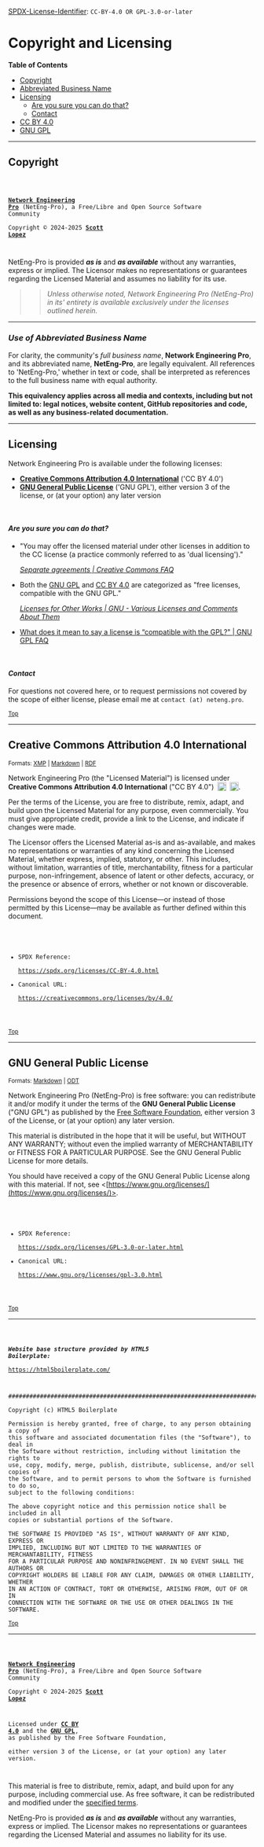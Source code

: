 <!-- SPDX-License-Identifier: CC-BY-4.0 OR GPL-3.0-or-later -->
<!-- This file is part of Network Engineering Pro -->

<!--
Network Engineering Pro (NetEng-Pro), a Free/Libre and Open Source Community
Copyright © 2024-2025 Scott Lopez

---

I. Creative Commons Attribution 4.0 International

Network Engineering Pro (the "Licensed Material") is licensed under Creative Commons Attribution 4.0 International ("CC BY 4.0").
To view a copy of this license, visit https://creativecommons.org/licenses/by/4.0/.

Per the terms of the License, you are free to distribute, remix, adapt, and build upon the Licensed Material for any purpose, even commercially.
You must give appropriate credit, provide a link to the License, and indicate if changes were made.

The Licensor offers the Licensed Material as-is and as-available, and makes no representations or warranties of any kind concerning the Licensed Material, whether express, implied, statutory, or other. This includes, without limitation, warranties of title, merchantability, fitness for a particular purpose, non-infringement, absence of latent or other defects, accuracy, or the presence or absence of errors, whether or not known or discoverable.

Permissions beyond the scope of this License—or instead of those permitted by this License—may be available as further defined within this document.

  SPDX Reference: https://spdx.org/licenses/CC-BY-4.0.html
  Canonical URL: https://creativecommons.org/licenses/by/4.0/

---

II. GNU General Public License

Network Engineering Pro is free software: you can redistribute it and/or modify it under the terms of the GNU General Public License ("GNU GPL") as published by the Free Software Foundation, either version 3 of the License, or (at your option) any later version.

This material is distributed in the hope that it will be useful, but WITHOUT ANY WARRANTY; without even the implied warranty of MERCHANTABILITY or
FITNESS FOR A PARTICULAR PURPOSE.

See the GNU General Public License for more details.

  SPDX Reference: https://spdx.org/licenses/GPL-3.0-or-later.html
  Canonical URL: https://www.gnu.org/licenses/gpl-3.0.html

---

Author: Scott Lopez
Email: <contact@neteng.pro>
Web: <https://bio.neteng.pro>
-->

[SPDX-License-Identifier](https://spdx.dev/learn/handling-license-info/): `CC-BY-4.0 OR GPL-3.0-or-later`

# <a id="top">Copyright and Licensing</a>

**Table of Contents**

- [Copyright](#copyright)
- [Abbreviated Business Name](#neteng-pro)
- [Licensing](#licensing)
  - [Are you sure you can do that?](#questions)
  - [Contact](#contact)
- [CC BY 4.0](#cc-by)
- [GNU GPL](#gnu-gpl)

---

## <a id="copyright">Copyright</a>

<code style="height: 50vh; width: 100%; background: transparent; border: none; border-radius: 0; resize: none; outline: none;">

**[Network Engineering Pro](https://neteng.pro/)** (NetEng-Pro), a Free/Libre and Open Source Software Community  
Copyright &copy; 2024-2025 **[Scott Lopez](https://bio.neteng.pro)**

</code>

NetEng-Pro is provided **_as is_** and **_as available_** without any
warranties, express or implied. The Licensor makes no representations or
guarantees regarding the Licensed Material and assumes no liability for its use.

> > _Unless otherwise noted, Network Engineering Pro (NetEng-Pro) in its'
> > entirety is available exclusively under the licenses outlined herein._

---

### <a id="neteng-pro">_Use of Abbreviated Business Name_</a>

For clarity, the community's _full business name_, **Network Engineering Pro**,
and its abbreviated name, **NetEng-Pro**, are legally equivalent. All references
to 'NetEng-Pro,' whether in text or code, shall be interpreted as references to
the full business name with equal authority.

**This equivalency applies across all media and contexts, including but not
limited to: legal notices, website content, GitHub repositories and code, as
well as any business-related documentation.**

---

## <a id="licensing">Licensing</a>

Network Engineering Pro is available under the following licenses:

- **[Creative Commons Attribution 4.0 International](#cc-by)** ('CC BY 4.0')
- **[GNU General Public License](#gnu-gpl)** ('GNU GPL'), either version 3 of
  the license, or (at your option) any later version

&nbsp;

#### <a id="questions">_Are you sure you can do that?_</a>

- "You may offer the licensed material under other licenses in addition to the
  CC license (a practice commonly referred to as 'dual licensing')."

  _[Separate agreements | Creative Commons FAQ](https://creativecommons.org/faq/#can-i-enter-into-separate-or-supplemental-agreements-with-users-of-my-work)_

- Both the [GNU GPL](https://www.gnu.org/licenses/license-list.html#GPLOther)
  and [CC BY 4.0](https://www.gnu.org/licenses/license-list.html#ccby) are
  categorized as "free licenses, compatible with the GNU GPL."

  _[Licenses for Other Works | GNU - Various Licenses and Comments About Them](https://www.gnu.org/licenses/license-list.html#OtherLicenses)_

- [What does it mean to say a license is “compatible with the GPL?" | GNU GPL FAQ](https://www.gnu.org/licenses/gpl-faq.html#WhatDoesCompatMean)

&nbsp;

#### <a id="contact">_Contact_</a>

For questions not covered here, or to request permissions not covered by the
scope of either license, please email me at `contact (at) neteng.pro`.

<sub>[Top](#top)</sub>

---

## <a id="cc-by">Creative Commons Attribution 4.0 International</a>

<sup>Formats: [XMP](assets/license/CC-BY-4.0.xmp) |
[Markdown](assets/license/CC-BY-4.0.md) |
[RDF](assets/license/CC-BY-4.0.rdf)</sup>

Network Engineering Pro (the "Licensed Material") is licensed under **Creative
Commons Attribution 4.0 International** ("CC BY 4.0")
[<img style="display: inline-block; height: 18px !important; margin-left: 3px; vertical-align: text-bottom; text-decoration: none;" src="https://mirrors.creativecommons.org/presskit/icons/cc.svg" alt="CC" />](https://creativecommons.org/licenses/by/4.0/)
[<img style="display: inline-block; height: 18px !important; margin-left: 3px; vertical-align: text-bottom; text-decoration: none;" src="https://mirrors.creativecommons.org/presskit/icons/by.svg" alt="BY" />](https://creativecommons.org/licenses/by/4.0/).

Per the terms of the License, you are free to distribute, remix, adapt, and
build upon the Licensed Material for any purpose, even commercially. You must
give appropriate credit, provide a link to the License, and indicate if changes
were made.

The Licensor offers the Licensed Material as-is and as-available, and makes no
representations or warranties of any kind concerning the Licensed Material,
whether express, implied, statutory, or other. This includes, without
limitation, warranties of title, merchantability, fitness for a particular
purpose, non-infringement, absence of latent or other defects, accuracy, or the
presence or absence of errors, whether or not known or discoverable.

Permissions beyond the scope of this License—or instead of those permitted by
this License—may be available as further defined within this document.

<code style="height: 50vh; width: 100%; background: transparent; border: none; border-radius: 0; resize: none; outline: none;">

- SPDX Reference:  
  <https://spdx.org/licenses/CC-BY-4.0.html>
- Canonical URL:  
  <https://creativecommons.org/licenses/by/4.0/>

</code>

<sub>[Top](#top)</sub>

---

## <a id="gnu-gpl">GNU General Public License</a>

<sup>Formats: [Markdown](assets/license/COPYING.md) |
[ODT](assets/license/COPYING.odt)</sup>

Network Engineering Pro (NetEng-Pro) is free software: you can redistribute it
and/or modify it under the terms of the **GNU General Public License** ("GNU
GPL") as published by the [Free Software Foundation](https://www.fsf.org/),
either version 3 of the License, or (at your option) any later version.

This material is distributed in the hope that it will be useful, but WITHOUT ANY
WARRANTY; without even the implied warranty of MERCHANTABILITY or FITNESS FOR A
PARTICULAR PURPOSE. See the GNU General Public License for more details.

You should have received a copy of the GNU General Public License along with
this material. If not, see
<[https://www.gnu.org/licenses/](https://www.gnu.org/licenses/)>.

<code style="height: 50vh; width: 100%; background: transparent; border: none; border-radius: 0; resize: none; outline: none;">

- SPDX Reference:  
   <https://spdx.org/licenses/GPL-3.0-or-later.html>
- Canonical URL:  
   <https://www.gnu.org/licenses/gpl-3.0.html>

</code>

<sub>[Top](#top)</sub>

---

<code style="height: 50vh; width: 100%; background: transparent; border: none; border-radius: 0; resize: none; outline: none;">

_**Website base structure provided by HTML5 Boilerplate:**_  
<https://html5boilerplate.com/>

</code>

```
################################################################################

Copyright (c) HTML5 Boilerplate

Permission is hereby granted, free of charge, to any person obtaining a copy of
this software and associated documentation files (the "Software"), to deal in
the Software without restriction, including without limitation the rights to
use, copy, modify, merge, publish, distribute, sublicense, and/or sell copies of
the Software, and to permit persons to whom the Software is furnished to do so,
subject to the following conditions:

The above copyright notice and this permission notice shall be included in all
copies or substantial portions of the Software.

THE SOFTWARE IS PROVIDED "AS IS", WITHOUT WARRANTY OF ANY KIND, EXPRESS OR
IMPLIED, INCLUDING BUT NOT LIMITED TO THE WARRANTIES OF MERCHANTABILITY, FITNESS
FOR A PARTICULAR PURPOSE AND NONINFRINGEMENT. IN NO EVENT SHALL THE AUTHORS OR
COPYRIGHT HOLDERS BE LIABLE FOR ANY CLAIM, DAMAGES OR OTHER LIABILITY, WHETHER
IN AN ACTION OF CONTRACT, TORT OR OTHERWISE, ARISING FROM, OUT OF OR IN
CONNECTION WITH THE SOFTWARE OR THE USE OR OTHER DEALINGS IN THE SOFTWARE.
```

<sub>[Top](#top)</sub>

---

<code style="height: 50vh; width: 100%; background: transparent; border: none; border-radius: 0; resize: none; outline: none;">

**[Network Engineering Pro](https://neteng.pro/)** (NetEng-Pro), a Free/Libre and Open Source Software Community  
Copyright &copy; 2024-2025 **[Scott Lopez](https://bio.neteng.pro)**

Licensed under **[CC BY 4.0](https://creativecommons.org/licenses/by/4.0/)** and the **[GNU GPL](https://www.gnu.org/licenses/gpl-3.0.html)**, as published by the Free Software Foundation,  
either version 3 of the License, or (at your option) any later version.

</code>

This material is free to distribute, remix, adapt, and build upon for any
purpose, including commercial use. As free software, it can be redistributed and
modified under the [specified terms](#gnu-gpl).

NetEng-Pro is provided **_as is_** and **_as available_** without any
warranties, express or implied. The Licensor makes no representations or
guarantees regarding the Licensed Material and assumes no liability for its use.
